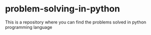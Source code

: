 # problem-solving-in-python
This is a repository where you can find the problems solved in python programming language
